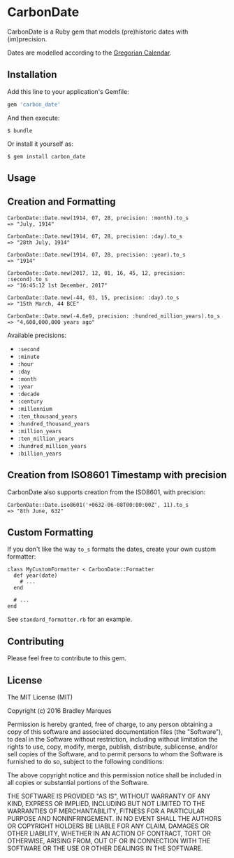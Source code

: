 # CarbonDate

CarbonDate is a Ruby gem that models (pre)historic dates with (im)precision.

Dates are modelled according to the [Gregorian Calendar](https://en.wikipedia.org/wiki/Gregorian_calendar).

## Installation

Add this line to your application's Gemfile:

```ruby
gem 'carbon_date'
```

And then execute:

```
$ bundle
```

Or install it yourself as:

```
$ gem install carbon_date
```

## Usage

## Creation and Formatting

```
CarbonDate::Date.new(1914, 07, 28, precision: :month).to_s
=> "July, 1914"

CarbonDate::Date.new(1914, 07, 28, precision: :day).to_s
=> "28th July, 1914"

CarbonDate::Date.new(1914, 07, 28, precision: :year).to_s
=> "1914"

CarbonDate::Date.new(2017, 12, 01, 16, 45, 12, precision: :second).to_s
=> "16:45:12 1st December, 2017"

CarbonDate::Date.new(-44, 03, 15, precision: :day).to_s
=> "15th March, 44 BCE"

CarbonDate::Date.new(-4.6e9, precision: :hundred_million_years).to_s
=> "4,600,000,000 years ago"

```

Available precisions:

- `:second`
- `:minute`
- `:hour`
- `:day`
- `:month`
- `:year`
- `:decade`
- `:century`
- `:millennium`
- `:ten_thousand_years`
- `:hundred_thousand_years`
- `:million_years`
- `:ten_million_years`
- `:hundred_million_years`
- `:billion_years`

## Creation from ISO8601 Timestamp with precision

CarbonDate also supports creation from the ISO8601, with precision:

```
CarbonDate::Date.iso8601('+0632-06-08T00:00:00Z', 11).to_s
=> "8th June, 632"
```

## Custom Formatting

If you don't like the way `to_s` formats the dates, create your own custom formatter:

```
class MyCustomFormatter < CarbonDate::Formatter
  def year(date)
    # ...
  end

  # ...
end
```

See `standard_formatter.rb` for an example.

## Contributing

Please feel free to contribute to this gem.

## License

The MIT License (MIT)

Copyright (c) 2016 Bradley Marques

Permission is hereby granted, free of charge, to any person obtaining a copy of this software and associated documentation files (the "Software"), to deal in the Software without restriction, including without limitation the rights to use, copy, modify, merge, publish, distribute, sublicense, and/or sell copies of the Software, and to permit persons to whom the Software is furnished to do so, subject to the following conditions:

The above copyright notice and this permission notice shall be included in
all copies or substantial portions of the Software.

THE SOFTWARE IS PROVIDED "AS IS", WITHOUT WARRANTY OF ANY KIND, EXPRESS OR IMPLIED, INCLUDING BUT NOT LIMITED TO THE WARRANTIES OF MERCHANTABILITY, FITNESS FOR A PARTICULAR PURPOSE AND NONINFRINGEMENT. IN NO EVENT SHALL THE AUTHORS OR COPYRIGHT HOLDERS BE LIABLE FOR ANY CLAIM, DAMAGES OR OTHER LIABILITY, WHETHER IN AN ACTION OF CONTRACT, TORT OR OTHERWISE, ARISING FROM, OUT OF OR IN CONNECTION WITH THE SOFTWARE OR THE USE OR OTHER DEALINGS IN THE SOFTWARE.
